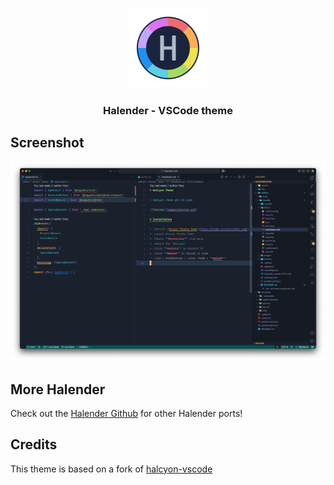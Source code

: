 <p align="center">
  <img src="https://raw.githubusercontent.com/deniskabana/halender/main/assets/docs/halender-logo.png" width="128" />
</p>

<h3 align="center">
  Halender - VSCode theme
</h3>

## Screenshot

![Demo](https://raw.githubusercontent.com/deniskabana/halender/main/editors/vscode/images/demo.png)

## More Halender

Check out the [Halender Github](https://github.com/deniskabana/halender) for other Halender ports!

## Credits

This theme is based on a fork of [halcyon-vscode](https://github.com/bchiang7/halcyon-vscode/)
